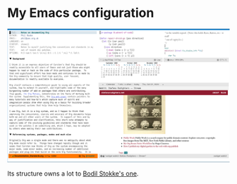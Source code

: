 # My Emacs configuration

![](screenshots/screenshot-20241031.png)

Its structure owns a lot to [Bodil Stokke's one](http://github.com/bodil/emacs.d).
